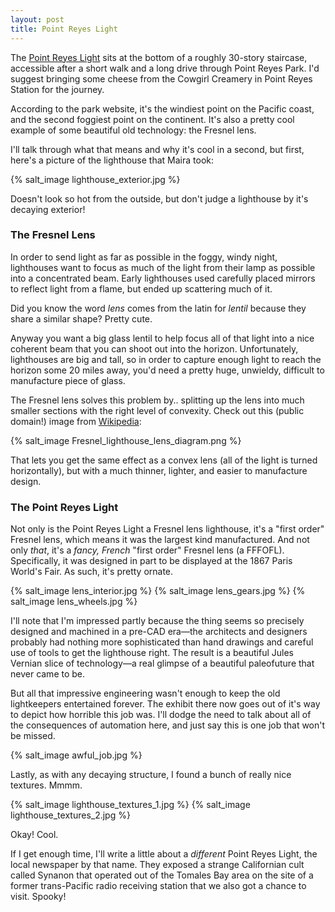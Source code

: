```yaml
---
layout: post
title: Point Reyes Light
---
```



The [Point Reyes Light](http://www.nps.gov/pore/learn/historyculture/people_maritime_lighthouse.htm) sits at the bottom of a roughly 30-story staircase, accessible after a short walk and a long drive through Point Reyes Park. I'd suggest bringing some cheese from the Cowgirl Creamery in Point Reyes Station for the journey.

According to the park website, it's the windiest point on the Pacific coast, and the second foggiest point on the continent. It's also a pretty cool example of some beautiful old technology: the Fresnel lens.

I'll talk through what that means and why it's cool in a second, but first, here's a picture of the lighthouse that Maira took:

{% salt_image lighthouse_exterior.jpg %}

Doesn't look so hot from the outside, but don't judge a lighthouse by it's decaying exterior!

### The Fresnel Lens

In order to send light as far as possible in the foggy, windy night, lighthouses want to focus as much of the light from their lamp as possible into a concentrated beam. Early lighthouses used carefully placed mirrors to reflect light from a flame, but ended up scattering much of it.

Did you know the word _lens_ comes from the latin for _lentil_ because they share a similar shape? Pretty cute.

Anyway you want a big glass lentil to help focus all of that light into a nice coherent beam that you can shoot out into the horizon. Unfortunately, lighthouses are big and tall, so in order to capture enough light to reach the horizon some 20 miles away, you'd need a pretty huge, unwieldy, difficult to manufacture piece of glass.

The Fresnel lens solves this problem by.. splitting up the lens into much smaller sections with the right level of convexity. Check out this (public domain!) image from [Wikipedia](http://en.wikipedia.org/wiki/File:Fresnel_lighthouse_lens_diagram.png):

{% salt_image Fresnel_lighthouse_lens_diagram.png %}

That lets you get the same effect as a convex lens (all of the light is turned horizontally), but with a much thinner, lighter, and easier to manufacture design.

### The Point Reyes Light

Not only is the Point Reyes Light a Fresnel lens lighthouse, it's a "first order" Fresnel lens, which means it was the largest kind manufactured. And not only _that_, it's a _fancy, French_ "first order" Fresnel lens (a FFFOFL). Specifically, it was designed in part to be displayed at the 1867 Paris World's Fair. As such, it's pretty ornate.

{% salt_image lens_interior.jpg %}
{% salt_image lens_gears.jpg %}
{% salt_image lens_wheels.jpg %}

I'll note that I'm impressed partly because the thing seems so precisely designed and machined in a pre-CAD era—the architects and designers probably had nothing more sophisticated than hand drawings and careful use of tools to get the lighthouse right. The result is a beautiful Jules Vernian slice of technology—a real glimpse of a beautiful paleofuture that never came to be.

But all that impressive engineering wasn't enough to keep the old lightkeepers entertained forever. The exhibit there now goes out of it's way to depict how horrible this job was. I'll dodge the need to talk about all of the consequences of automation here, and just say this is one job that won't be missed.

{% salt_image awful_job.jpg %}

Lastly, as with any decaying structure, I found a bunch of really nice textures. Mmmm.

{% salt_image lighthouse_textures_1.jpg %}
{% salt_image lighthouse_textures_2.jpg %}

Okay! Cool.

If I get enough time, I'll write a little about a _different_ Point Reyes Light, the local newspaper by that name. They exposed a strange Californian cult called Synanon that operated out of the Tomales Bay area on the site of a former trans-Pacific radio receiving station that we also got a chance to visit. Spooky!
